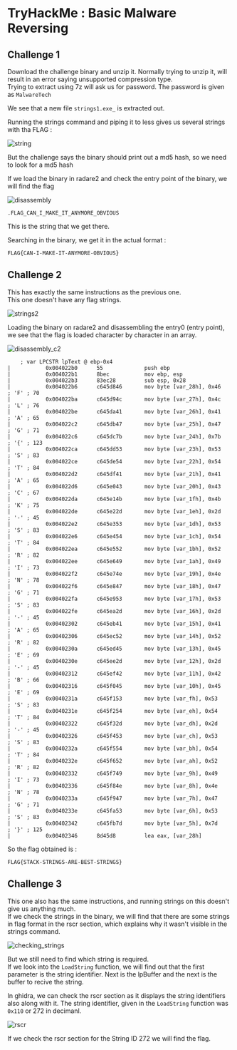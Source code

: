 # TryHackMe : Basic Malware Reversing

## Challenge 1

Download the challenge binary and unzip it. Normally trying to unzip it, will result in an error saying unsupported compression type.<br>
Trying to extract using 7z will ask us for password. The password is given as `MalwareTech`

We see that a new file `strings1.exe_` is extracted out.<br>

Running the strings command and piping it to less gives us several strings with tha FLAG :

![string](Pictures/string.png)

But the challenge says the binary should print out a md5 hash, so we need to look for a md5 hash<br>

If we load the binary in radare2 and check the entry point of the binary, we will find the flag<br>

![disassembly](Pictures/disassembly_c1.png)

```
.FLAG_CAN_I_MAKE_IT_ANYMORE_OBVIOUS
```

This is the string that we get there.

Searching in the binary, we get it in the actual format :

```
FLAG{CAN-I-MAKE-IT-ANYMORE-OBVIOUS}
```


## Challenge 2

This has exactly the same instructions as the previous one. <br>
This one doesn't have any flag strings.<br>

![strings2](Pictures/strings_2.png)


Loading the binary on radare2 and disassembling the entry0 (entry point), we see that the flag is loaded character by character in an array. <br>

![disassembly_c2](Pictures/disassembly_c2.png)


```
    ; var LPCSTR lpText @ ebp-0x4
|           0x004022b0      55             push ebp
|           0x004022b1      8bec           mov ebp, esp
|           0x004022b3      83ec28         sub esp, 0x28
|           0x004022b6      c645d846       mov byte [var_28h], 0x46    ; 'F' ; 70
|           0x004022ba      c645d94c       mov byte [var_27h], 0x4c    ; 'L' ; 76
|           0x004022be      c645da41       mov byte [var_26h], 0x41    ; 'A' ; 65
|           0x004022c2      c645db47       mov byte [var_25h], 0x47    ; 'G' ; 71
|           0x004022c6      c645dc7b       mov byte [var_24h], 0x7b    ; '{' ; 123
|           0x004022ca      c645dd53       mov byte [var_23h], 0x53    ; 'S' ; 83
|           0x004022ce      c645de54       mov byte [var_22h], 0x54    ; 'T' ; 84
|           0x004022d2      c645df41       mov byte [var_21h], 0x41    ; 'A' ; 65
|           0x004022d6      c645e043       mov byte [var_20h], 0x43    ; 'C' ; 67
|           0x004022da      c645e14b       mov byte [var_1fh], 0x4b    ; 'K' ; 75
|           0x004022de      c645e22d       mov byte [var_1eh], 0x2d    ; '-' ; 45
|           0x004022e2      c645e353       mov byte [var_1dh], 0x53    ; 'S' ; 83
|           0x004022e6      c645e454       mov byte [var_1ch], 0x54    ; 'T' ; 84
|           0x004022ea      c645e552       mov byte [var_1bh], 0x52    ; 'R' ; 82
|           0x004022ee      c645e649       mov byte [var_1ah], 0x49    ; 'I' ; 73
|           0x004022f2      c645e74e       mov byte [var_19h], 0x4e    ; 'N' ; 78
|           0x004022f6      c645e847       mov byte [var_18h], 0x47    ; 'G' ; 71
|           0x004022fa      c645e953       mov byte [var_17h], 0x53    ; 'S' ; 83
|           0x004022fe      c645ea2d       mov byte [var_16h], 0x2d    ; '-' ; 45
|           0x00402302      c645eb41       mov byte [var_15h], 0x41    ; 'A' ; 65
|           0x00402306      c645ec52       mov byte [var_14h], 0x52    ; 'R' ; 82
|           0x0040230a      c645ed45       mov byte [var_13h], 0x45    ; 'E' ; 69
|           0x0040230e      c645ee2d       mov byte [var_12h], 0x2d    ; '-' ; 45
|           0x00402312      c645ef42       mov byte [var_11h], 0x42    ; 'B' ; 66
|           0x00402316      c645f045       mov byte [var_10h], 0x45    ; 'E' ; 69
|           0x0040231a      c645f153       mov byte [var_fh], 0x53     ; 'S' ; 83
|           0x0040231e      c645f254       mov byte [var_eh], 0x54     ; 'T' ; 84
|           0x00402322      c645f32d       mov byte [var_dh], 0x2d     ; '-' ; 45
|           0x00402326      c645f453       mov byte [var_ch], 0x53     ; 'S' ; 83
|           0x0040232a      c645f554       mov byte [var_bh], 0x54     ; 'T' ; 84
|           0x0040232e      c645f652       mov byte [var_ah], 0x52     ; 'R' ; 82
|           0x00402332      c645f749       mov byte [var_9h], 0x49     ; 'I' ; 73
|           0x00402336      c645f84e       mov byte [var_8h], 0x4e     ; 'N' ; 78
|           0x0040233a      c645f947       mov byte [var_7h], 0x47     ; 'G' ; 71
|           0x0040233e      c645fa53       mov byte [var_6h], 0x53     ; 'S' ; 83
|           0x00402342      c645fb7d       mov byte [var_5h], 0x7d     ; '}' ; 125
|           0x00402346      8d45d8         lea eax, [var_28h]
```

So the flag obtained is : 

```
FLAG{STACK-STRINGS-ARE-BEST-STRINGS}
```



## Challenge 3

This one also has the same instructions, and running strings on this doesn't give us anything much.<br>
If we check the strings in the binary, we will find that there are some strings in flag format in the rscr section, which explains why it wasn't visible in the strings command.<br>

![checking_strings](Pictures/checking_strings.png)

But we still need to find which string is required.<br>
If we look into the `LoadString` function, we will find out that the first parameter is the string identifier. Next is the lpBuffer and the next is the buffer to recive the string.<br>

In ghidra, we can check the rscr section as it displays the string identifiers also along with it. The string identifier, given in the `LoadString` function was `0x110` or 272 in decimanl.<br>

![rscr](Pictures/check_rscr.png)

If we check the rscr section for the String ID 272 we will find the flag.


